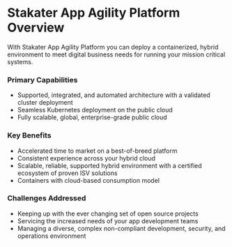 
# Stakater App Agility Platform Overview

With Stakater App Agility Platform you can deploy a containerized, hybrid environment to meet digital business needs for running your mission critical systems.

### Primary Capabilities

- Supported, integrated, and automated architecture with a validated cluster deployment
- Seamless Kubernetes deployment on the public cloud
- Fully scalable, global, enterprise-grade public cloud

### Key Benefits

- Accelerated time to market on a best-of-breed platform
- Consistent experience across your hybrid cloud
- Scalable, reliable, supported hybrid environment with a certified ecosystem of proven ISV solutions
- Containers with cloud-based consumption model

### Challenges Addressed

- Keeping up with the ever changing set of open source projects
- Servicing the increased needs of your app development teams
- Managing a diverse, complex non-compliant development, security, and operations environment
